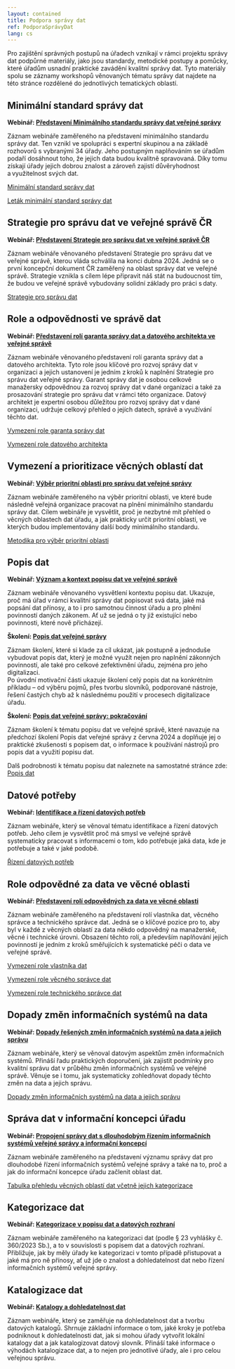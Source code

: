 ```yaml
---
layout: contained
title: Podpora správy dat
ref: PodporaSprávyDat
lang: cs
---
```


Pro zajištění správných postupů na úřadech vznikají v rámci projektu správy dat podpůrné materiály, jako jsou standardy, metodické postupy a pomůcky, které úřadům usnadní praktické zavádění kvalitní správy dat.
Tyto materiály spolu se záznamy workshopů věnovaných tématu správy dat najdete na této stránce rozdělené do jednotlivých tematických oblastí.

## Minimální standard správy dat

**Webinář: [Představení Minimálního standardu správy dat veřejné správy]**

Záznam webináře zaměřeného na představení minimálního standardu správy dat. 
Ten vznikl ve spolupráci s expertní skupinou a na základě rozhovorů s vybranými 34 úřady. 
Jeho postupným naplňováním se úřadům podaří dosáhnout toho, že jejich data budou kvalitně spravovaná. 
Díky tomu získají úřady jejich dobrou znalost a zároveň zajistí důvěryhodnost a využitelnost svých dat. 

[Minimální standard správy dat]

[Leták minimální standard správy dat]

## Strategie pro správu dat ve veřejné správě ČR

**Webinář: [Představení Strategie pro správu dat ve veřejné správě ČR]** 

Záznam webináře věnovaného představení Strategie pro správu dat ve veřejné správě, kterou vláda schválila na konci dubna 2024.
Jedná se o první koncepční dokument ČR zaměřený na oblast správy dat ve veřejné správě. 
Strategie vznikla s cílem lépe připravit náš stát na budoucnost tím, že budou ve veřejné správě vybudovány solidní základy pro práci s daty. 

[Strategie pro správu dat]
 
## Role a odpovědnosti ve správě dat

**Webinář: [Představení rolí garanta správy dat a datového architekta ve veřejné správě]** 

Záznam webináře věnovaného představení rolí garanta správy dat a datového architekta. Tyto role jsou klíčové pro rozvoj správy dat v organizaci a jejich ustanovení je jedním z kroků k naplnění Strategie pro správu dat veřejné správy. 
Garant správy dat je osobou celkově manažersky odpovědnou za rozvoj správy dat v dané organizaci a také za prosazování strategie pro správu dat v rámci této organizace. 
Datový architekt je expertní osobou důležitou pro rozvoj správy dat v dané organizaci, udržuje celkový přehled o jejích datech, správě a využívání těchto dat. 

[Vymezení role garanta správy dat]

[Vymezení role datového architekta]

 
## Vymezení a prioritizace věcných oblastí dat

**Webinář: [Výběr prioritní oblasti pro správu dat veřejné správy]** 

Záznam webináře zaměřeného na výběr prioritní oblasti, ve které bude následně veřejná organizace pracovat na plnění minimálního standardu správy dat. 
Cílem webináře je vysvětlit, proč je nezbytné mít přehled o věcných oblastech dat úřadu, a jak prakticky určit prioritní oblasti, ve kterých budou implementovány další body minimálního standardu. 
 
[Metodika pro výběr prioritní oblasti]

## Popis dat

**Webinář: [Význam a kontext popisu dat ve veřejné správě]** 

Záznam webináře věnovaného vysvětlení kontextu popisu dat.
Ukazuje, proč má úřad v rámci kvalitní správy dat popisovat svá data, jaké má popsání dat přínosy, a to i pro samotnou činnost úřadu a pro plnění povinností daných zákonem.
Ať už se jedná o ty již existující nebo povinnosti, které nově přicházejí. 
 
**Školení: [Popis dat veřejné správy]** 

Záznam školení, které si klade za cíl ukázat, jak postupně a jednoduše vybudovat popis dat, který je možné využít nejen pro naplnění zákonných povinností, ale také pro celkové zefektivnění úřadu, zejména pro jeho digitalizaci.  
Po úvodní motivační části ukazuje školení celý popis dat na konkrétním příkladu – od výběru pojmů, přes tvorbu slovníků, podporované nástroje, řešení častých chyb až k následnému použití v procesech digitalizace úřadu.  

**Školení: [Popis dat veřejné správy: pokračování]** 

Záznam školení k tématu popisu dat ve veřejné správě, které navazuje na předchozí školení Popis dat veřejné správy z června 2024 a doplňuje jej o praktické zkušenosti s popisem dat, o informace k používání nástrojů pro popis dat a využití popisu dat.

Dalš podrobnosti k tématu popisu dat naleznete na samostatné stránce zde: [Popis dat]

## Datové potřeby

**Webinář: [Identifikace a řízení datových potřeb]** 

Záznam webináře, který se věnoval tématu identifikace a řízení datových potřeb. 
Jeho cílem je vysvětlit proč má smysl ve veřejné správě systematicky pracovat s informacemi o tom, kdo potřebuje jaká data, kde je potřebuje a také v jaké podobě.  

[Řízení datových potřeb]

## Role odpovědné za data ve věcné oblasti

**Webinář: [Představení rolí odpovědných za data ve věcné oblasti]** 

Záznam webináře zaměřeného na představení rolí vlastníka dat, věcného správce a technického správce dat. Jedná se o klíčové pozice pro to, aby byl v každé z věcných oblastí za data někdo odpovědný na manažerské, věcné i technické úrovni. Obsazení těchto rolí, a především naplňování jejich povinností je jedním z kroků směřujících k systematické péči o data ve veřejné správě.

[Vymezení role vlastníka dat]

[Vymezení role věcného správce dat]

[Vymezení role technického správce dat]

## Dopady změn informačních systémů na data

**Webinář: [Dopady řešených změn informačních systémů na data a jejich správu]** 

Záznam webináře, který se věnoval datovým aspektům změn informačních systémů. Přináší řadu praktických doporučení, jak zajistit podmínky pro kvalitní správu dat v průběhu změn informačních systémů ve veřejné správě. Věnuje se i tomu, jak systematicky zohledňovat dopady těchto změn na data a jejich správu.

[Dopady změn informačních systémů na data a jejich správu]

## Správa dat v informační koncepci úřadu

**Webinář: [Propojení správy dat s dlouhodobým řízením informačních systémů veřejné správy a informační koncepcí]** 

Záznam webináře zaměřeného na představení významu správy dat pro dlouhodobé řízení informačních systémů veřejné správy a také na to, proč a jak do informační koncepce úřadu začlenit oblast dat.

[Tabulka přehledu věcných oblastí dat včetně jejich kategorizace]

## Kategorizace dat
**Webinář: [Kategorizace v popisu dat a datových rozhraní]**

Záznam webináře zaměřeného na kategorizaci dat (podle § 23 vyhlášky č. 360/2023 Sb.), a to v souvislosti s popisem dat a datových rozhraní. Přibližuje, jak by měly úřady ke kategorizaci v tomto případě přistupovat a jaké má pro ně přínosy, ať už jde o znalost a dohledatelnost dat nebo řízení informačních systémů veřejné správy.

## Katalogizace dat
**Webinář: [Katalogy a dohledatelnost dat]**

Záznam webináře, který se zaměřuje na dohledatelnost dat a tvorbu datových katalogů. Shrnuje základní informace o tom, jaké kroky je potřeba podniknout k dohledatelnosti dat, jak si mohou úřady vytvořit lokální katalogy dat a jak katalogizovat datový slovník. Přináší také informace o výhodách katalogizace dat, a to nejen pro jednotlivé úřady, ale i pro celou veřejnou správu.

[Představení Minimálního standardu správy dat veřejné správy]: https://youtu.be/K-sC8c1ugA8?si=HRbH-2xSiugUpjVq "Představení Minimálního standardu správy dat veřejné správy"
[Minimální standard správy dat]: ../../přílohy/články/projekt-DIA-pomůže-úřadům-zlepšit-správu-dat/Shrnutí%20Minimálného%20standardu.pdf "Minimální standard správy dat"
[Představení Strategie pro správu dat ve veřejné správě ČR]: https://youtu.be/4o0abpHg1ew?si=daxZyOgfpXj5XtO4 "Představení Strategie pro správu dat ve veřejné správě ČR" 
[Strategie pro správu dat]: ../../přílohy/články/projekt-DIA-pomůže-úřadům-zlepšit-správu-dat/Strategie%20pro%20správu%20dat%20ve%20VS.pdf  "Strategie pro správu dat"
[Představení rolí garanta správy dat a datového architekta ve veřejné správě]: https://youtu.be/tcNr-6bpr6M?si=DtlqCTzRPEHu7ZOr "Představení rolí garanta správy dat a datového architekta ve veřejné správě"
[Vymezení role garanta správy dat]: ../../přílohy/články/projekt-DIA-pomůže-úřadům-zlepšit-správu-dat/Role%20Garant%20správy%20dat.pdf "Vymezení role garanta správy dat"
[Vymezení role datového architekta]: ../../přílohy/články/projekt-DIA-pomůže-úřadům-zlepšit-správu-dat/Role%20Datový%20architekt.pdf "Vymezení role datového architekta"
[Výběr prioritní oblasti pro správu dat veřejné správy]: https://youtu.be/OQxdmktKYB8?si=4iAZcuvxIT0M2DJS "Výběr prioritní oblasti pro správu dat veřejné správy"
[Metodika pro výběr prioritní oblasti]: ../../přílohy/správa-dat/Vymezení%20a%20prioritizace%20oblastí.pdf "Metodika pro výběr prioritní oblasti" 
[Význam a kontext popisu dat ve veřejné správě]: https://youtu.be/c1yIKJPUNYI?si=B5g3XHpNtpCCgn8y "Význam a kontext popisu dat ve veřejné správě"
[Popis dat veřejné správy]: https://youtu.be/H__fZeszjGQ?si=GTe1uE-_igcvVDMh "Popis dat veřejné správy"
[Identifikace a řízení datových potřeb]: https://youtu.be/0tHQdmtiNkM?feature=shared "Identifikace a řízení datových potřeb"
[Řízení datových potřeb]: ../../přílohy/správa-dat/Rizeni_datovych_potreb_1.0.pdf "Řízení datových potřeb"
[Vymezení role vlastníka dat]: ../../přílohy/správa-dat/Role_Vlastnik_dat_1.0.pdf "Vymezení role vlastníka dat"
[Vymezení role věcného správce dat]: ../../přílohy/správa-dat/Role_Vecny_spravce_dat_1.0.pdf "Vymezení role věcného správce dat"
[Vymezení role technického správce dat]: ../../přílohy/správa-dat/Role_Technicky_spravce_dat_1.0.pdf "Vymezení role technického správce dat"
[Vymezení role vlastníka dat]: ../../přílohy/správa-dat/Role_Vlastnik_dat_1.0.pdf "Vymezení role vlastníka dat"
[Představení rolí odpovědných za data ve věcné oblasti]:  https://youtu.be/476lb7GqoTQ?si=yQeOah-_ycQniaNE "Představení rolí odpovědných za data ve věcné oblasti"
[Dopady změn informačních systémů na data a jejich správu]: ../../přílohy/správa-dat/Dopady_zmen_IS_na_data_1.0.pdf "Dopady změn informačních systémů na data a jejich správu"
[Dopady řešených změn informačních systémů na data a jejich správu]:  https://www.youtube.com/watch?v=2ybCwvDISG4 "Dopady řešených změn informačních systémů na data a jejich správu"
[Popis dat veřejné správy: pokračování]: https://www.youtube.com/watch?v=--A8UEaLaQ4 "Popis dat veřejné správy: pokračování"
[Popis dat]: https://data.gov.cz/popis-dat/ "Popis dat"
[Propojení správy dat s dlouhodobým řízením informačních systémů veřejné správy a informační koncepcí]: https://www.youtube.com/watch?v=zPbh6OuLWnM "Propojení správy dat s dlouhodobým řízením informačních systémů veřejné správy a informační koncepcí"
[Leták minimální standard správy dat]: ../../přílohy/správa-dat/Minimalni_standard_letak.pdf
 "Leták minimální standard správy dat"
 [Tabulka přehledu věcných oblastí dat včetně jejich kategorizace]: ../../přílohy/správa-dat/Prehled_vecnych_oblasti_dat_1.1.xlsx "Tabulka přehledu věcných oblastí dat včetně jejich kategorizace"
[Kategorizace v popisu dat a datových rozhraní]: https://youtu.be/AuzppRbRqMg "Kategorizace v popisu dat a datových rozhraní"
[Katalogy a dohledatelnost dat]: https://youtu.be/zk0GobYpFZo "Katalogy a dohledatelnost dat"

